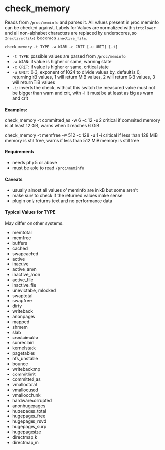 # check_memory

Reads from `/proc/meminfo` and parses it. All values present in proc meminfo can be checked against.
Labels for Values are normalized with ``strtolower`` and all non-alphabet characters are replaced by underscores, 
so ``Inactive(file)`` becomes ``inactive_file``. 

``check_memory -t TYPE -w WARN -c CRIT [-u UNIT] [-i]``

- ``-t TYPE``: possible values are parsed from ``/proc/meminfo`` 
- ``-w WARN``: if value is higher or same, warning state
- ``-c CRIT``: if value is higher or same, critical state
- ``-u UNIT``: 0-3, exponent of 1024 to divide values by, default is 0, returning kB values, 1 will return MiB values, 2 will return GiB values, 3 will return TiB values
- ``-i``: inverts the check, without this switch the measured value must not be bigger than warn and crit, with -i it must be at least as big as warn and crit

#### Examples:

check_memory -t committed_as -w 6 -c 12 -u 2
	critical if commited memory is at least 12 GiB, warns when it reaches 6 GiB

check_memory -t memfree -w 512 -c 128 -u 1 -i
        critical if less than 128 MiB memory is still free, warns if less than 512 MiB memory is still free

#### Requirements

- needs php 5 or above
- must be able to read ``/proc/meminfo``

#### Caveats

- usually almost all values of meminfo are in kB but some aren't
- make sure to check if the returned values make sense
- plugin only returns text and no performance data

#### Typical Values for TYPE

May differ on other systems.

  - memtotal 
  - memfree
  - buffers
  - cached
  - swapcached
  - active
  - inactive
  - active_anon
  - inactive_anon
  - active_file
  - inactive_file
  - unevictable, mlocked
  - swaptotal
  - swapfree
  - dirty
  - writeback
  - anonpages
  - mapped
  - shmem
  - slab
  - sreclaimable
  - sunreclaim
  - kernelstack
  - pagetables
  - nfs_unstable
  - bounce
  - writebacktmp
  - commitlimit
  - committed_as
  - vmalloctotal
  - vmallocused
  - vmallocchunk
  - hardwarecorrupted
  - anonhugepages
  - hugepages_total
  - hugepages_free
  - hugepages_rsvd
  - hugepages_surp
  - hugepagesize
  - directmap_k
  - directmap_m